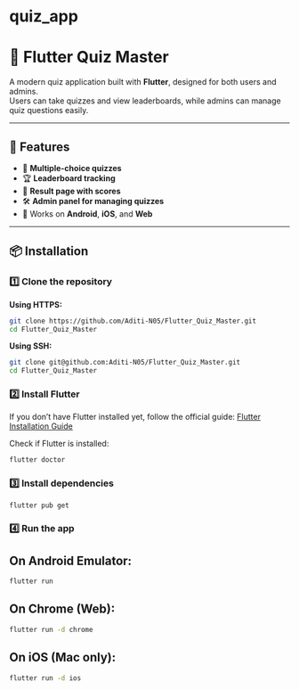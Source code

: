 # quiz_app

# 🎯 Flutter Quiz Master

A modern quiz application built with **Flutter**, designed for both users and admins.  
Users can take quizzes and view leaderboards, while admins can manage quiz questions easily.

---

## 🚀 Features
- 📜 **Multiple-choice quizzes**
- 🏆 **Leaderboard tracking**
- 🎯 **Result page with scores**
- 🛠 **Admin panel for managing quizzes**
- 📱 Works on **Android**, **iOS**, and **Web**

---

## 📦 Installation

### 1️⃣ Clone the repository
**Using HTTPS:**
```bash
git clone https://github.com/Aditi-N05/Flutter_Quiz_Master.git
cd Flutter_Quiz_Master
```

**Using SSH:**

```bash
git clone git@github.com:Aditi-N05/Flutter_Quiz_Master.git
cd Flutter_Quiz_Master
```
### 2️⃣ Install Flutter
If you don’t have Flutter installed yet, follow the official guide:
[Flutter Installation Guide]([https://docs.flutter.dev/get-started/install])

Check if Flutter is installed:
```bash
flutter doctor
```

### 3️⃣ Install dependencies
```bash
flutter pub get
```

### 4️⃣ Run the app
## On Android Emulator:
```bash
flutter run
```

## On Chrome (Web):
```bash
flutter run -d chrome
```

## On iOS (Mac only):
```bash
flutter run -d ios
```
